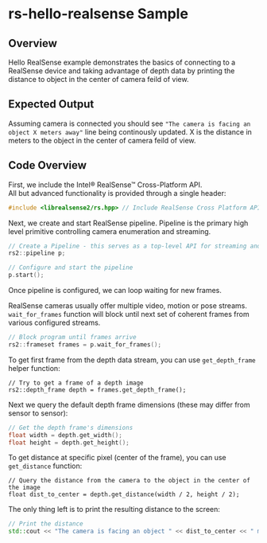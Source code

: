 # rs-hello-realsense Sample

## Overview

Hello RealSense example demonstrates the basics of connecting to a RealSense device and taking advantage of depth data by printing the distance to object in the center of camera feild of view.

## Expected Output
Assuming camera is connected you should see `"The camera is facing an object X meters away"` line being continously updated. X is the distance in meters to the object in the center of camera feild of view.

## Code Overview 

First, we include the Intel® RealSense™ Cross-Platform API.  
All but advanced functionality is provided through a single header:
```cpp
#include <librealsense2/rs.hpp> // Include RealSense Cross Platform API
```

Next, we create and start RealSense pipeline. Pipeline is the primary high level primitive controlling camera enumeration and streaming. 
```cpp
// Create a Pipeline - this serves as a top-level API for streaming and processing frames
rs2::pipeline p;

// Configure and start the pipeline
p.start();
```
Once pipeline is configured, we can loop waiting for new frames.

RealSense cameras usually offer multiple video, motion or pose streams. `wait_for_frames` function will block until next set of coherent frames from various configured streams. 
```cpp
// Block program until frames arrive
rs2::frameset frames = p.wait_for_frames();
```
To get first frame from the depth data stream, you can use `get_depth_frame` helper function:
```
// Try to get a frame of a depth image
rs2::depth_frame depth = frames.get_depth_frame();
```
Next we query the default depth frame dimensions (these may differ from sensor to sensor):
```cpp
// Get the depth frame's dimensions
float width = depth.get_width();
float height = depth.get_height();
```
To get distance at specific pixel (center of the frame), you can use `get_distance` function:
```
// Query the distance from the camera to the object in the center of the image
float dist_to_center = depth.get_distance(width / 2, height / 2);
```
The only thing left is to print the resulting distance to the screen:
```cpp
// Print the distance
std::cout << "The camera is facing an object " << dist_to_center << " meters away \r";
```
